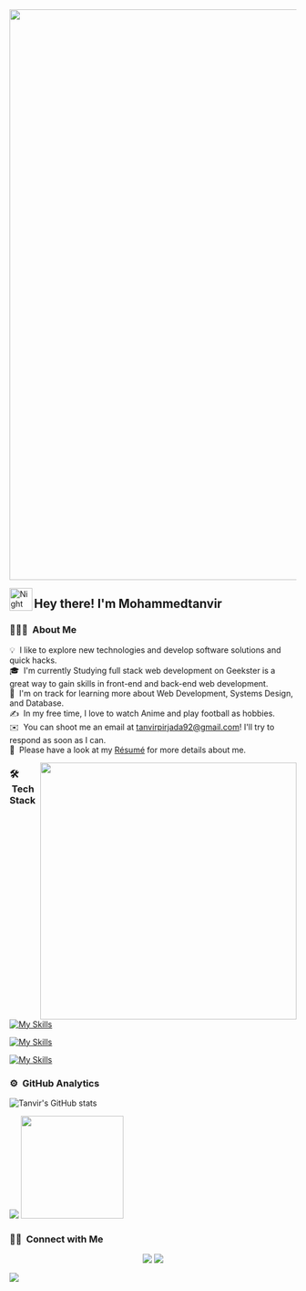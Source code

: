 <img src="https://media.giphy.com/media/OWgDiFQbtizpdLewE5/giphy.gif" width="1000"> 

<img alt="Night Coding" src="./assets/Hand%20Wave.gif" width='40' align="left"/><h2>Hey there! I'm Mohammedtanvir</h2>

<!-- ## 👋 &nbsp;Hey there! I'm Mohammedtanvir -->

### 👨🏻‍💻 &nbsp;About Me

💡 &nbsp;I like to explore new technologies and develop software solutions and quick hacks.\
🎓 &nbsp;I'm currently Studying full stack web development on Geekster is a great way to gain skills in front-end and back-end web development.\
🌱 &nbsp;I'm on track for learning more about Web Development, Systems Design, and Database.\
✍️ &nbsp;In my free time, I love to watch Anime and play football as hobbies.\
✉️ &nbsp;You can shoot me an email at tanvirpirjada92@gmail.com! I'll try to respond as soon as I can.\
📄 &nbsp;Please have a look at my [Résumé](https://drive.google.com/file/d/1rshXVVrbhXUK1x1MHNAEt0ijbP9v252y/view?usp=sharing) for more details about me.

<img src="https://media.giphy.com/media/f3iwJFOVOwuy7K6FFw/giphy.gif" width="450" align="right">

### 🛠 &nbsp;Tech Stack

[![My Skills](https://skillicons.dev/icons?i=java,git)](https://skillicons.dev)

[![My Skills](https://skillicons.dev/icons?i=github,vscode)](https://skillicons.dev)

[![My Skills](https://skillicons.dev/icons?i=mysql,maven)](https://skillicons.dev)

### ⚙️ &nbsp;GitHub Analytics

<p align="center">
  
![Tanvir's GitHub stats](https://github-readme-stats.vercel.app/api?username=Tanvirpirjada&show_icons=true&theme=tokyonight)
  
 
   <img src="https://streak-stats.demolab.com?user=Tanvirpirjada&theme=tokyonight" />

  
  <img height="180em" src="https://github-readme-stats-eight-theta.vercel.app/api/top-langs/?username=Tanvirpirjada&layout=compact&langs_count=8&theme=tokyonight"/>
</a>
</p>

### 🤝🏻 &nbsp;Connect with Me

<p align="center">
<a href="https://www.linkedin.com/in/mohammed-tanvir/"><img src="https://img.shields.io/badge/-Mohammed%20Tanvir-0077B5?style=flat&logo=Linkedin&logoColor=white"/></a>
<a href="mailto:tanvirpirjada@gmail.com"><img src="https://img.shields.io/badge/-tanvirpirjada@gmail.com-D14836?style=flat&logo=Gmail&logoColor=white"/></a>
</p>

<img src="https://tenor.com/bGjAj.gif">




